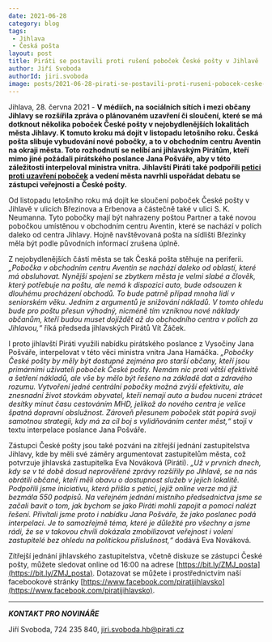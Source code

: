 ```yaml
---
date: 2021-06-28
category: blog
tags:
 - Jihlava
 - Česká pošta
layout: post
title: Piráti se postavili proti rušení poboček České pošty v Jihlavě
author: Jiří Svoboda
authorId: jiri.svoboda
image: posts/2021-06-28-pirati-se-postavili-proti-ruseni-pobocek-ceske-posty-v-jihlave.jpg
---
```


Jihlava, 28. června 2021 - **V médiích, na sociálních sítích i mezi občany Jihlavy se rozšířila zpráva o plánovaném uzavření či sloučení, které se má dotknout několika poboček České pošty v nejobydlenějších lokalitách města Jihlavy. K tomuto kroku má dojít v listopadu letošního roku. Česká pošta slibuje vybudování nové pobočky, a to v obchodním centru Aventin na okraji města. Toto rozhodnutí se nelíbí ani jihlavským Pirátům, kteří mimo jiné požádali pirátského poslance Jana Pošváře, aby v této záležitosti interpeloval ministra vnitra. Jihlavští Piráti také podpořili [petici proti uzavření poboček](https://www.petice.com/zachovani_poboek_eske_poty_v_jihlav) a vedení města navrhli uspořádat debatu se zástupci veřejnosti a České pošty.**

Od listopadu letošního roku má dojít ke sloučení poboček České pošty v Jihlavě v ulicích Březinova a Erbenova a částečně také v ulici S. K. Neumanna. Tyto pobočky mají být nahrazeny poštou Partner a také novou pobočkou umístěnou v obchodním centru Aventin, které se nachází v polích daleko od centra Jihlavy. Hojně navštěvovaná pošta na sídlišti Březinky měla být podle původních informací zrušena úplně.

Z nejobydlenějších částí města se tak Česká pošta stěhuje na periferii. *„Pobočka v obchodním centru Aventin se nachází daleko od oblastí, které má obsluhovat. Nynější spojení se zbytkem města je velmi slabé a člověk, který potřebuje na poštu, ale nemá k dispozici auto, bude odsouzen k dlouhému procházení obchodů. To bude patrně případ mnoha lidí v seniorském věku. Jedním z argumentů je snižování nákladů. V tomto ohledu bude pro poštu přesun výhodný, nicméně tím vzniknou nové náklady občanům, kteří budou muset dojíždět až do obchodního centra v polích za Jihlavou,“* říká předseda jihlavských Pirátů Vít Žáček.

I proto jihlavští Piráti využili nabídku pirátského poslance z Vysočiny Jana Pošváře, interpelovat v této věci ministra vnitra Jana Hamáčka. *„Pobočky České pošty by měly být dostupné zejména pro starší občany, kteří jsou primárními uživateli poboček České pošty. Nemám nic proti větší efektivitě a šetření nákladů, ale vše by mělo být řešeno na základě dat a zdravého rozumu. Vytvoření jedné centrální pobočky možná zvýší efektivitu, ale znesnadní život stovkám obyvatel, kteří nemají auto a budou nuceni ztrácet desítky minut času cestováním MHD, jelikož do nového centra je velice špatná dopravní obslužnost. Zároveň přesunem poboček stát popírá svoji samotnou strategii, kdy má za cíl boj s vylidňováním center měst,“* stojí v textu interpelace poslance Jana Pošváře.

Zástupci České pošty jsou také pozváni na zítřejší jednání zastupitelstva Jihlavy, kde by měli své záměry argumentovat zastupitelům města, což potvrzuje jihlavská zastupitelka Eva Nováková (Piráti). *„Už v prvních dnech, kdy se v té době dosud neprověřené zprávy rozšířily po Jihlavě, se na nás obrátili občané, kteří měli obavu o dostupnost služeb v jejich lokalitě. Podpořili jsme iniciativu, která přišla s peticí, jejíž online verze má již bezmála 550 podpisů. Na veřejném jednání místního předsednictva jsme se začali bavit o tom, jak bychom se jako Piráti mohli zapojit a pomoci nalézt řešení. Přivítali jsme proto i nabídku Jana Pošváře, že jako poslanec podá interpelaci. Je to samozřejmě téma, které je důležité pro všechny a jsme rádi, že se v takovou chvíli dokázala zmobilizovat veřejnost i volení zastupitelé bez ohledu na politickou příslušnost,“* dodává Eva Nováková.

Zítřejší jednání jihlavského zastupitelstva, včetně diskuze se zástupci České pošty, můžete sledovat online od 16:00 na adrese [https://bit.ly/ZMJ_posta](https://bit.ly/ZMJ_posta). Dotazovat se můžete i prostřednictvím naší facebookové stránky [https://www.facebook.com/piratijihlavsko](https://www.facebook.com/piratijihlavsko).

---

***KONTAKT PRO NOVINÁŘE*** 

Jiří Svoboda, 724 235 840, <jiri.svoboda.hb@pirati.cz>
